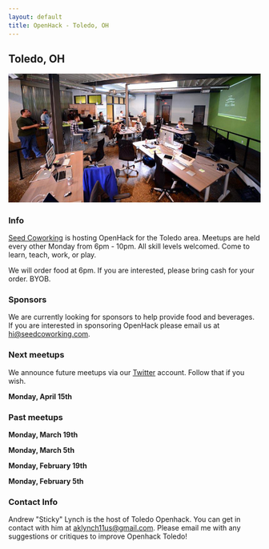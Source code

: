 ```yaml
---
layout: default
title: OpenHack - Toledo, OH
---
```


## Toledo, OH

![Seed Lunch n' Learn](lunch-n-learn.jpg)

### Info

[Seed Coworking](http://seedcowork.com) is hosting OpenHack for the Toledo area. Meetups are held every other Monday from 6pm - 10pm. All skill levels welcomed. Come to learn, teach, work, or play.

We will order food at 6pm. If you are interested, please bring cash for your order. BYOB.

### Sponsors

We are currently looking for sponsors to help provide food and beverages. If you are interested in sponsoring OpenHack please email us at [hi@seedcoworking.com](mailto:hi@seedcoworking.com).

### Next meetups

We announce future meetups via our [Twitter](http://twitter.com/openhacktoledo) account. Follow that if you wish.

**Monday, April 15th**

### Past meetups

**Monday, March 19th**

**Monday, March 5th**

**Monday, February 19th**

**Monday, February 5th**

### Contact Info

Andrew "Sticky" Lynch is the host of Toledo Openhack.  You can get in contact with him at [aklynch11us@gmail.com](mailto:aklynch11us@gmail.com).  Please email me with any suggestions or critiques to improve Openhack Toledo!
